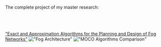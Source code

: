 The complete project of my master research:
<br><br><br><br><br>
["Exact and Approximation Algorithms for the Planning and Design of Fog Networks"](https://curve.carleton.ca/fdc7cc58-4e3c-4945-9fa5-9d631edcd227)
!["Fog Architecture"](https://user-images.githubusercontent.com/3119721/40587520-ff0a7574-619d-11e8-8825-9081f1cf36ef.png)
!["MOCO Algorithms Comparison"](https://user-images.githubusercontent.com/3119721/40587566-dd9e90a4-619e-11e8-9d6f-482bcc17adca.png)
